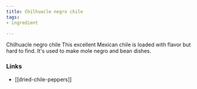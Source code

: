 ```yaml
---
title: Chilhuacle negro chile
tags:
- ingredient

---
```

Chilhuacle negro chile This excellent Mexican chile is loaded with flavor but hard to find. It's used to make mole negro and bean dishes.

### Links

* [[dried-chile-peppers]]
